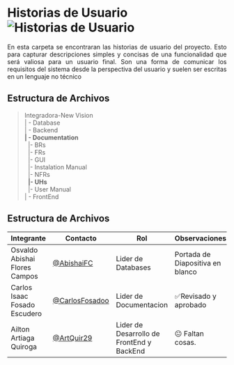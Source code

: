 # Historias de Usuario  ![Historias de Usuario](https://img.shields.io/badge/Historias%20de%20Usuario-Disponible-blue)

<p align = justify>
 En esta carpeta se encontraran las historias de usuario del proyecto. Esto  para capturar descripciones simples y concisas de una funcionalidad que será valiosa para un usuario final. Son una forma de comunicar los requisitos del sistema desde la perspectiva del usuario y suelen ser escritas en un lenguaje no técnico
 </p>

## Estructura de Archivos

>Integradora-New Vision<br>
>| - Database<br>
>| - Backend<br>
>**| - Documentation**<br>
&nbsp;&nbsp;|- BRs<br>
>&nbsp;&nbsp;|- FRs<br>
>&nbsp;&nbsp;|- GUI<br>
>&nbsp;&nbsp;|- Instalation Manual<br>
>&nbsp;&nbsp;|- NFRs<br>
>&nbsp;&nbsp;**|- UHs**<br>
>&nbsp;&nbsp;|- User Manual<br>
>| - FrontEnd

## Estructura de Archivos
|Integrante|Contacto|Rol|Observaciones|
|------------|--------|---|---|
|Osvaldo Abishai Flores Campos|[@AbishaiFC](https://github.com/AbishaiFC)|Lider de Databases|Portada de Diapositiva en blanco|
|Carlos Isaac Fosado Escudero|[@CarlosFosadoo](https://github.com/CarlosFosadoo)|Lider de Documentacion|✅Revisado y aprobado|
|Ailton Artiaga Quiroga|[@ArtQuir29](https://github.com/ArtQuir29)|Lider de Desarrollo de FrontEnd y BackEnd | 😐 Faltan cosas.|
